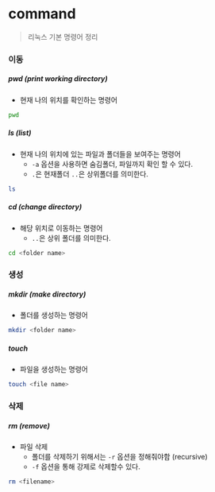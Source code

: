 # command

> 리눅스 기본 명령어 정리



### 이동

##### pwd (print working directory)

- 현재 나의 위치를 확인하는 명령어

```bash
pwd
```



##### ls (list)

- 현재 나의 위치에 있는 파일과 폴더들을 보여주는 명령어
  - `-a` 옵션을 사용하면 숨김폴더, 파일까지 확인 할 수 있다.
  - `.`은 현재폴더 `..`은 상위폴더를 의미한다.

```bash
ls 
```



##### cd (change directory)

- 해당 위치로 이동하는 명령어
  - `..`은 상위 폴더를 의미한다.

```bash
cd <folder name>
```



### 생성

##### mkdir (make directory)

- 폴더를 생성하는 명령어

```bash
mkdir <folder name>
```



##### touch

- 파일을 생성하는 명령어

```bash
touch <file name>
```



### 삭제

##### rm (remove)

- 파일 삭제
  - 폴더를 삭제하기 위해서는 `-r` 옵션을 정해줘야함 (recursive)
  - `-f` 옵션을 통해 강제로 삭제할수 있다.

```bash
rm <filename>
```



